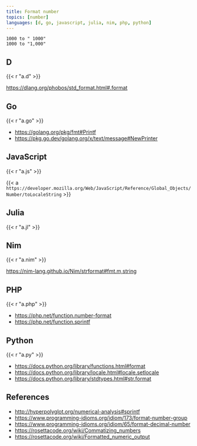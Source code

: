 ```yaml
---
title: Format number
topics: [number]
languages: [d, go, javascript, julia, nim, php, python]
---
```


~~~
1000 to " 1000"
1000 to "1,000"
~~~

## D

{{< r "a.d" >}}

<https://dlang.org/phobos/std_format.html#.format>

## Go

{{< r "a.go" >}}

- <https://golang.org/pkg/fmt#Printf>
- <https://pkg.go.dev/golang.org/x/text/message#NewPrinter>

## JavaScript

{{< r "a.js" >}}

{{< a `https://developer.mozilla.org/Web/JavaScript/Reference/Global_Objects/
Number/toLocaleString` >}}

## Julia

{{< r "a.jl" >}}

## Nim

{{< r "a.nim" >}}

<https://nim-lang.github.io/Nim/strformat#fmt.m,string>

## PHP

{{< r "a.php" >}}

- <https://php.net/function.number-format>
- <https://php.net/function.sprintf>

## Python

{{< r "a.py" >}}

- <https://docs.python.org/library/functions.html#format>
- <https://docs.python.org/library/locale.html#locale.setlocale>
- <https://docs.python.org/library/stdtypes.html#str.format>

## References

- <http://hyperpolyglot.org/numerical-analysis#sprintf>
- <https://www.programming-idioms.org/idiom/173/format-number-group>
- <https://www.programming-idioms.org/idiom/65/format-decimal-number>
- <https://rosettacode.org/wiki/Commatizing_numbers>
- <https://rosettacode.org/wiki/Formatted_numeric_output>
